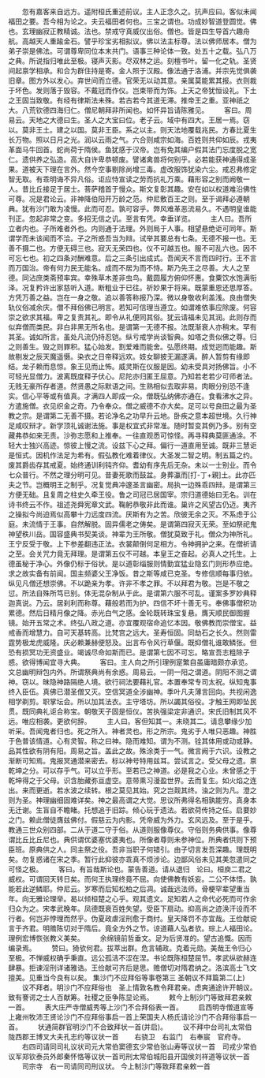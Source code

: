 <!-- { "loadSidebar": true } -->
　　忽有嘉客来自远方。遥附桓氏重述前议。主人正念久之。抗声应曰。客似未闻福田之要。吾今相为论之。夫云福田者何也。三宝之谓也。功成妙智道登圆觉。佛也。玄理幽寂正教精诚。法也。禁戒守真威仪出俗。僧也。皆是四生导首六趣舟航。高越天人重踰金石。譬乎珍宝劣相拟议。佛以法主标尊。法以佛师居本。僧为弟子崇是佛法。可谓尊卑同位本末共门。语事三种论体一致。处五十之载。弘八万之典。所说指归唯此至极。寝声灭影。尽双林之运。刻檀书叶。留一化之轨。圣贤间起禀学相承。和合为群住持是寄。金人照于汉殿。像法通于洛浦。并宗先觉俱袭旧章。图方外以发心。弃世间而立德。官荣无以动其意。亲属莫能累其报。衣则裁于坏色。发则落于毁容。不戴冠而作仪。岂束带而为饰。上天之帝犹恒设礼。下土之王固当致敬。有经有律斯法未殊。若古若今其道无滞。推帝王之重。亚神祇之大。八荒钦德四海归仁。僧尼朝拜非所闻也。如怀异旨请陈雅见。
　　客曰。周易云。天地之大德曰生。圣人之大宝曰位。老子云。域中有四大。王居一焉。窃以。莫非王土。建之以国。莫非王臣。系之以主。则天法地覆载兆民。方春比夏生长万物。照以日月之光。润以云雨之气。六合则咸宗如海。百姓则共仰如辰。戎夷革面马牛回首。蛇尚荷于隋侯。鱼犹感于汉帝。岂有免其编户假其法门忘度脱之宽仁。遗供养之弘造。高大自许卑恭顿废。譬诸禽兽将何别乎。必若能获神通得成圣果。道被天下理在言外。然今空事剔除尚增三毒。虚改服饰犹染六尘。戒忍弗修定智无取。有乖明诲不异凡俗。讵应恃宣读之劳而抗礼万乘。藉形容之别而阙敬一人。昔比丘接足于居士。菩萨稽首于慢众。斯文复彰其趣。安在如以权道难沿佛性可尊。况是君论云。非神降伯阳开万龄之范。仲尼敷百王之则。至于谒拜必遵朝典。犹有沙门敢为凌慢。此而可忍。孰可容乎。弊风难革恶流易久。不遇明皇谁能刊正。忽起非常之变。多招无信之讥。至言有凭。幸垂详览。
　　主人曰。吾所立者内也。子所难者外也。内则通于法理。外则局于人事。相望悬绝讵可同年。斯谓学而未该闻而不洽。子之所惑吾当为辩。试举其要总有七条。无德不报一也。无善不摄二也。方便无碍三也。寂灭无荣四也。仪不可越五也。服不可乱六也。因不可忘七也。初之四条对酬难意。后之三条引出成式。吾闻天不言而四时行。王不言而万国治。帝有何力民无能名。成而不居为而不恃。斯乃先王之尽善。大人之至德。同沾庶类斋预率宾。幸殊草木差非虫鸟。戴圆履方俯仰怀惠。食粟饮水饱满衔泽。况复矜许出家慈听入道。断粗业于已往。祈妙果于将来。既蒙重恩还思厚答。方凭万善之益。岂在一身之敬。追以善答称报乃深。微以身敬收利盖浅。良由僧失轨仪俗减余庆。僧不拜俗佛已明言。若知可信理当遵立。如谓难依事应除废。何容崇之欲求其福。卑之复责其礼。即令从礼便同其俗。犹云请福未见其润。此则存而似弃僧而类民。非白非黑无所名也。是谓第一无德不报。法既渐衰人亦稍末。罕有其圣。诚如所言。虽处凡流仍持忍铠。纵亏戒学尚谈智典。如塔之贵似佛之尊。归之则善生。毁之则罪积。猛心始发。割爱难而能舍。弘愿终期。成觉迥而能趣。斯故剔发之辰天魔遥慑。染衣之日帝释远欢。妓女聊披无漏遂满。醉人暂剪有缘即结。龙子赖而息惊。象王见而止怖。威灵斯在仪服是因。幼未受具对扬佛旨。小不可轻光显僧力。波离既度释子伏心。尼陀亦归匿王屈意。乃知若老若少可师者法。无贱无豪所存者道。然贤愚之际默语之间。生熟相似去取非易。肉眼分别恐不逢实。信心平等或有值真。才满四人即成一众。僧既弘纳佛亦通在。食看沸水之异。方遣施僧。衣见织金之奇。乃令奉众。僧之威德不亦大矣。足可以号良田之最为圣教之宗。是谓第二无善不摄。若论净名之功早升云地。卧疾之意本超世境。久行神足咸叹辩才。新学顶礼诚谢法施。事是权宜式非常准。随时暂变其例乃多。别有空藏弗恭如来无责。沙弥志愿和上推奉。一往直观悉可惊怪。再寻释典莫匪通涂。不轻大士独兴高迹。惊彼上慢之流。设兹下心之拜。偏行一道直用至诚。既非三慧讵是恒式。因机作法足为希有。假弘教化难着律仪。大圣发二智之明。制五篇之约。废其爵齿存其戒夏。始终通训利钝齐仰。耆幼有序先后无杂。未以一士别业。而令七众普行。不然之理分明可见。昔妻死歌而鼓盆。身葬瀛而[打-丁+親]土。此亦匹夫之节。岂概明王之制乎。况复觉典冲邃圣言幽密。局执一边殊乖四辩。是谓第三方便无础。且复周之柱史久牵王役。鲁之司冠已居国宰。宗归道德始曰无名。训在诗书终云不作。祖述尧舜宪章文武。鞠躬恭敬非此而谁。巢许之风望古仍迈。夷齐之操拟今尚迫焉似高攀十力远度四流。厌斯有为之苦。欣彼无余之灭。不系虑于公庭。未流情于王事。自然解脱。固异儒老之俦矣。是谓第四寂灭无荣。至如祭祀鬼神望秩川岳。国容盛典书契美谈。神辈为王所敬。僧犹莫致于礼。僧众为神所礼。王宁反受于敬。上下参差翻违正法。衣裳颠倒何足相方。令神拥护之来。在僧祈请之至。会关咒力竟无拜理。是谓第五仪不可越。本皇王之奋起。必真人之托生。上德虽秘于净心。外像仍标于俗状。是以道彰缁服则情勤宜猛业隐玄门则形恭应绝。求之故实备有前闻。国主频婆父王净饭。昔之斯等咸已克圣。专修信顺每事归依。纵见凡僧还想崇佛。不以跪亲为孝。许非不孝之罪。不以拜君为敬。岂是不敬之愆。所法自殊所笃已别。体无混杂制从于此。是谓第六服不可乱。谨案多罗妙典释迦真说。乃云。居刹利而称尊。藉般若而为护。四信不坏十善无亏。奉佛事僧积功累德。然后日精月像之降。赤光白气之感。金轮既转珠宝复悬。膺天顺民御图握镜。始开五常之术。终弘八政之道。亦宜覆观宿命追忆本因。敬佛教而崇僧宝。益戒香而增慧力。自可天基转高。比梵宫之远大。圣寿恒固。同劫石之长久。然则雷霆势极龙虎威隆。庆必赖兼赫便怒及。出言布令风行草偃。既抑僧礼谁敢鳞张。但恐有损冥功无资盛业。竭诚尽命如斯而已。是谓第七因不可忘。略宣吾志粗除子惑。欲得博闻宜寻大典。
　　客曰。主人向之所引理例寔繁自虽庸暗颇亦承览。文总幽明辩包内外。所谓祭典尚有余惑。周易云。一阴一阳之谓道。阴阳不测之谓神。窃以。昧隐神路隔绝人境。欲行祠法要藉礼官。本置奉常专司太祝。纵知鬼事终入臣伍。真佛已潜圣僧又灭。空信冥道全涉幽神。季叶凡夫薄言回向。共视闲逸相学剃剪。职掌坛会。所以加其法衣。主守塔坊。所以蠲其俗役。才触王网即坠民贯。既同典礼讵合称宝。朝敬天子固是恒仪。苦执强梁定非通识。宋氏旧制其风不远。唯应相袭。更欲何辞。
　　主人曰。客但知其一。未晓其二。请息攀缘少加听采。吾闻鬼者归也。死之所入。神者灵也。形之所宗。鬼劣于人唯只恶趣。神胜于色普该情道。心有灵智。称之曰神。隐而难知。谓为不测。铨其体用或动或静。品其性欲有阴有阳。周易之旨。盖此之故。殊涂类于一气。微言阙于六识。设教之渐断可知焉。鬼报冥通潜来密去。标以神号特用兹耳。尝试言之。受父母之遗。禀乾坤之分。可以存乎气。可以立乎形。至若已之神道。必是我之心业。未曾感之于乾坤得之于父母。识含胎藏弥亘虚空。意带熏习漫盈世界。去而复生。如火焰之连出。来而更逝。若水波之续转。根之莫见其始。究之岂觌其终。浊之则为凡。澄之则为圣。神理幽细固难详矣。神之最高谓之大觉。思议所弗得名相孰能穷。真身本无迁谢。生盲自不瞻睹。托想追于旧踪。倾心玩于遗法。若欲荷传持之任。启要妙之门。赖此僧徒膺兹佛付。假慈云为内影。凭帝威为外力。玄风远及。至于是乎。教通三世众别四部。二从于道二守于俗。从道则服像尊仪。守俗则务典供事。像尊谓比丘比丘尼也。典供谓优婆塞优婆夷也。所像者尊则未参神位。所典者供则下预臣班。原典供之人。同主祭之役。吾非当职子何错引。由子切言发吾深趣。理既明矣。勿复惑诸在宋之季。暂行此抑彼亦乖真不烦涉论。边鄙风俗未见其美忽遣同之可怪之极。
　　客曰。有旨哉斯论也。蒙告善道。请从退归　论曰。桓庾二君之威权。可谓回天转日矣。而何王执理终竟不屈。向使佛教有妖妄。二公不体悟。孰能若此逆鳞耶。仲尼云。岁寒而后知松柏之后凋。诚哉远法师。骨梗罕辈望重当年。向无雅论理举。曷以倾桓楚之心乎。观其遗文。足知若人之命代必死而可作余归众为之。宋孝武晚年。凤德既衰百姓失望。受臣下扇动。抑高尚之迹涣汗设而不行者。何岂非悖理而然乎。伪夏政虐淫刑愈于商纣。皇天降罚不亦宜哉。王俭献谠言于齐君。明赡陈切对于隋后。竟全方外之节。谅道藉人弘者欤。琮上人福田论。理例宏博恢张教义美矣。
　　余绵镜前哲垂文。足为后贤准的。望古追慨。因而编录焉。
　　赞曰。猗欤何君。拔萃出群。危言辅政。克着元勋。美哉王令归心至极。不惮威权确乎秉直。远公孤洁不涩在涅。书论既陈桓楚屈节。孝武纵欲赫连肆暴。拒谏淫刑详诸雅诰。王俭献可齐后是思。赡僧切对隋君纳之。洛滨高士飞文擅美。见重当今良有以矣。
集沙门不应拜俗等事卷第三
圣朝议不拜篇第二(上)
　　议不拜者。明沙门不应拜俗也　圣上情敦名教令拜君亲。虑爽通途许开朝议。致有謇谔之士人百献筹。社稷之臣争陈显论焉。
　　敕今上制沙门等致拜君亲敕一首。
　　表大庄严寺僧威秀等上沙门不合拜俗表一首。
　　启西明寺僧道宣等上雍州牧沛王贤论沙门不应拜俗事启一首上荣国夫人杨氏请论沙门不合拜俗事启一首。
　　状通简群官明沙门不合致拜状一首(并启)。
　　议不拜中台司礼太常伯陇西郡王博叉大夫孔志约等议状一首
　　右骁卫　右监门　右奉宸　官府寺。
　　右四司请同司礼议状司元大常伯窦德玄少常伯张山寿等议状一首　司戎少常伯议军郑钦泰员外郎秦怀恪等议状一首司刑太常伯城阳县开国侯刘祥道等议状一首
　　司宗寺　右一司请同司刑议状。
今上制沙门等致拜君亲敕一首

